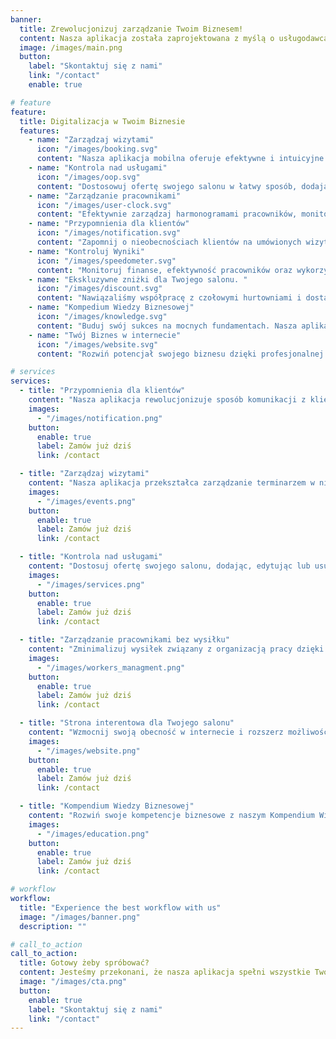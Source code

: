 ```yaml
---
banner:
  title: Zrewolucjonizuj zarządzanie Twoim Biznesem!
  content: Nasza aplikacja została zaprojektowana z myślą o usługodawcach na każdym etapie rozwoju biznesu – od początkujących, którzy dopiero rozpoczynają swoją przygodę z branżą, tych prowadzących już jednoosobową działalność, jak również doświadczone salony zatrudniające wielu pracowników.
  image: /images/main.png
  button:
    label: "Skontaktuj się z nami"
    link: "/contact"
    enable: true

# feature
feature:
  title: Digitalizacja w Twoim Biznesie
  features:
    - name: "Zarządzaj wizytami"
      icon: "/images/booking.svg"
      content: "Nasza aplikacja mobilna oferuje efektywne i intuicyjne narzędzia do planowania, modyfikowania oraz anulowania wizyt, umożliwiając płynne zarządzanie Twoim harmonogramem."
    - name: "Kontrola nad usługami"
      icon: "/images/oop.svg"
      content: "Dostosowuj ofertę swojego salonu w łatwy sposób, dodając, modyfikując lub usuwając usługi wraz z ich cenami i przewidywanym czasem realizacji."
    - name: "Zarządzanie pracownikami"
      icon: "/images/user-clock.svg"
      content: "Efektywnie zarządzaj harmonogramami pracowników, monitoruj ich dostępność oraz przydzielaj ich do odpowiednich usług i wizyt."
    - name: "Przypomnienia dla klientów"
      icon: "/images/notification.svg"
      content: "Zapomnij o nieobecnościach klientów na umówionych wizytach. Nasza aplikacja automatycznie przypomina Twoim klientom o nadchodzących terminach."
    - name: "Kontroluj Wyniki"
      icon: "/images/speedometer.svg"
      content: "Monitoruj finanse, efektywność pracowników oraz wykorzystanie czasu pracy w Twoim salonie. Dzięki naszej aplikacji łatwo wykryjesz obszary do poprawy i zwiększysz swoje zyski."
    - name: "Ekskluzywne zniżki dla Twojego salonu. "
      icon: "/images/discount.svg"
      content: "Nawiązaliśmy współpracę z czołowymi hurtowniami i dostawcami produktów kosmetycznych, aby zapewnić użytkownikom naszej aplikacji wyjątkowe zniżki."
    - name: "Kompedium Wiedzy Biznesowej"
      icon: "/images/knowledge.svg"
      content: "Buduj swój sukces na mocnych fundamentach. Nasza aplikacja oferuje dostęp do bogatego zbioru wiedzy o marketingu, zarządzaniu czasem i obsłudze klienta."
    - name: "Twój Biznes w internecie"
      icon: "/images/website.svg"
      content: "Rozwiń potencjał swojego biznesu dzięki profesjonalnej witrynie internetowej, skrojonej na miarę potrzeb Twojego salonu."

# services
services:
  - title: "Przypomnienia dla klientów"
    content: "Nasza aplikacja rewolucjonizuje sposób komunikacji z klientami, automatycznie wysyłając przypomnienia o nadchodzących terminach bezpośrednio na ich telefony komórkowe poprzez SMS. Ta funkcjonalność nie tylko znacząco redukuje ryzyko nieobecności klientów na umówionych spotkaniach, ale również zapewnia ciągły kontakt między Twoim salonem a klientami. Dzięki temu, klienci są zawsze na bieżąco i przygotowani na swoje wizyty."
    images:
      - "/images/notification.png"
    button:
      enable: true
      label: Zamów już dziś
      link: /contact

  - title: "Zarządzaj wizytami"
    content: "Nasza aplikacja przekształca zarządzanie terminarzem w niezwykle prosty proces. Umożliwia ona łatwe planowanie, modyfikowanie oraz anulowanie spotkań, zapewniając płynność operacji w Twoim salonie. Niezależnie od tego, czy przyjmujesz rezerwacje od nowych klientów, czy dostosowujesz istniejące terminy, nasze narzędzie pozwala na szybką i efektywną realizację tych zadań za pomocą kilku kliknięć."
    images:
      - "/images/events.png"
    button:
      enable: true
      label: Zamów już dziś
      link: /contact

  - title: "Kontrola nad usługami"
    content: "Dostosuj ofertę swojego salonu, dodając, edytując lub usuwając usługi wraz z ich cenami i czasem trwania, aby idealnie odpowiadała oczekiwaniom Twoich klientów. Nasza aplikacja umożliwia łatwe zarządzanie pełnym spektrum usług, pozwalając klientom na wybór zabiegów perfekcyjnie dopasowanych do ich indywidualnych potrzeb."
    images:
      - "/images/services.png"
    button:
      enable: true
      label: Zamów już dziś
      link: /contact

  - title: "Zarządzanie pracownikami bez wysiłku"
    content: "Zminimalizuj wysiłek związany z organizacją pracy dzięki naszej aplikacji. Zarządzaj harmonogramami pracowników, monitoruj ich dostępność i przydzielaj ich do odpowiednich usług oraz wizyt, co zapewnia efektywną organizację pracy i podnosi poziom satysfakcji klientów."
    images:
      - "/images/workers_managment.png"
    button:
      enable: true
      label: Zamów już dziś
      link: /contact

  - title: "Strona interentowa dla Twojego salonu"
    content: "Wzmocnij swoją obecność w internecie i rozszerz możliwości swojego biznesu dzięki profesjonalnej stronie internetowej, która jest dostosowana do specyficznych potrzeb Twojego salonu. Jest to prosty sposób na zwiększenie widoczności online, przyciągnięcie nowych klientów i zapewnienie łatwego dostępu do informacji o Twoich usługach oraz promocjach. Oferujemy klientom aplikacji możliwość łatwego zakupu i personalizacji strony internetowej (zależnie od pakietu: 199 zł/399 zł/599 zł rocznie lub w miesięcznych ratach już od 19,99 zł), co jest doskonałym uzupełnieniem Twojego profesjonalnego wizerunku."
    images:
      - "/images/website.png"
    button:
      enable: true
      label: Zamów już dziś
      link: /contact

  - title: "Kompendium Wiedzy Biznesowej"
    content: "Rozwiń swoje kompetencje biznesowe z naszym Kompendium Wiedzy Biznesowej - Twoim źródłem cennych informacji i porad, dostępnych na dedykowanej podstronie. Nasza aplikacja oferuje ekskluzywny dostęp do bogatego zbioru materiałów edukacyjnych, w tym artykułów, poradników i badań przypadków, zaprojektowanych, by wspierać rozwój Twojego salonu. Od strategii marketingowych, przez zarządzanie zasobami ludzkimi, po finanse i obsługę klienta - pokrywamy wszystkie kluczowe aspekty prowadzenia biznesu w branży usługowej"
    images:
      - "/images/education.png"
    button:
      enable: true
      label: Zamów już dziś
      link: /contact

# workflow
workflow:
  title: "Experience the best workflow with us"
  image: "/images/banner.png"
  description: ""

# call_to_action
call_to_action:
  title: Gotowy żeby spróbować?
  content: Jesteśmy przekonani, że nasza aplikacja spełni wszystkie Twoje oczekiwania. Dajemy Ci wyjątkową możliwość przetestowania jej w pełni za darmo przez 30 dni. Wykorzystaj ten czas, aby przekonać się, jak nasze rozwiązanie może ułatwić i usprawnić zarządzanie Twoim salonem. Spróbuj, nie ponosząc żadnych kosztów
  image: "/images/cta.png"
  button:
    enable: true
    label: "Skontaktuj się z nami"
    link: "/contact"
---
```

